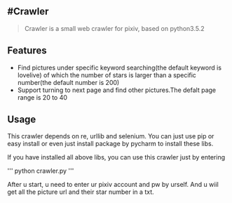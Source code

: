 #Crawler
-------
> Crawler is a small web crawler for pixiv, based on python3.5.2

## Features
- Find pictures under specific keyword searching(the default keyword is lovelive) of which the number of stars is larger than a specific number(the default number is 200)
- Support turning to next page and find other pictures.The defalt page range is 20 to 40

## Usage
This crawler depends on re, urllib and selenium. You can just use pip or easy install or even just install package by pycharm to install these libs.

If you have installed all above libs, you can use this crawler just by entering

'''
python crawler.py
'''

After u start, u need to enter ur pixiv account and pw by urself. And u wiil get all the picture url and their star number in a txt.